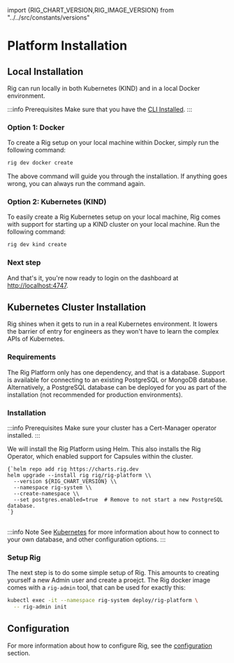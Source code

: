 import {RIG_CHART_VERSION,RIG_IMAGE_VERSION} from "../../src/constants/versions"

# Platform Installation

## Local Installation

Rig can run locally in both Kubernetes (KIND) and in a local Docker environment.

:::info Prerequisites
Make sure that you have the [CLI Installed](/getting-started/cli-install).
:::

### Option 1: Docker

To create a Rig setup on your local machine within Docker, simply run the following command:

```bash
rig dev docker create
```

The above command will guide you through the installation. If anything goes wrong, you can always run the command again.

### Option 2: Kubernetes (KIND)

To easily create a Rig Kubernetes setup on your local machine, Rig comes with support for starting up a KIND cluster on your local machine. Run the following command:

```bash
rig dev kind create
```

### Next step

And that's it, you're now ready to login on the dashboard at [http://localhost:4747](http://localhost:4747).

## Kubernetes Cluster Installation

Rig shines when it gets to run in a real Kubernetes environment. It
lowers the barrier of entry for engineers as they won't have to learn the
complex APIs of Kubernetes.

### Requirements

The Rig Platform only has one dependency, and that is a database. Support is available for connecting to an existing PostgreSQL or MongoDB database.
Alternatively, a PostgreSQL database can be deployed for you as part of the installation (not recommended for production environments).

<!-- Running the Rig Platform in Kubernetes, we first need to have an available
[MongoDB](https://www.mongodb.com/) cluster, which Rig will use to store its
data. We recommend using managed services in production environments. If you
want to quickly test Rig, the Rig helm chart can install a MongoDB for
you. -->

### Installation

:::info Prerequisites
Make sure your cluster has a Cert-Manager operator installed.
:::

We will install the Rig Platform using Helm. This also installs the Rig Operator, which enabled support for Capsules within the cluster.

<pre><code className="language-bash">{`helm repo add rig https://charts.rig.dev
helm upgrade --install rig rig/rig-platform \\
  --version ${RIG_CHART_VERSION} \\
  --namespace rig-system \\
  --create-namespace \\
  --set postgres.enabled=true  # Remove to not start a new PostgreSQL database.
`}
</code>
</pre>

:::info Note
See [Kubernetes](/kubernetes) for more information about how to connect to your own database, and other configuration options.
:::

### Setup Rig

The next step is to do some simple setup of Rig. This amounts to creating yourself a new Admin user and create a proejct. The Rig docker image comes with a `rig-admin` tool, that can be used for exactly this:

```bash
kubectl exec -it --namespace rig-system deploy/rig-platform \
  -- rig-admin init
```

## Configuration

For more information about how to configure Rig, see the [configuration](/configuration) section.
